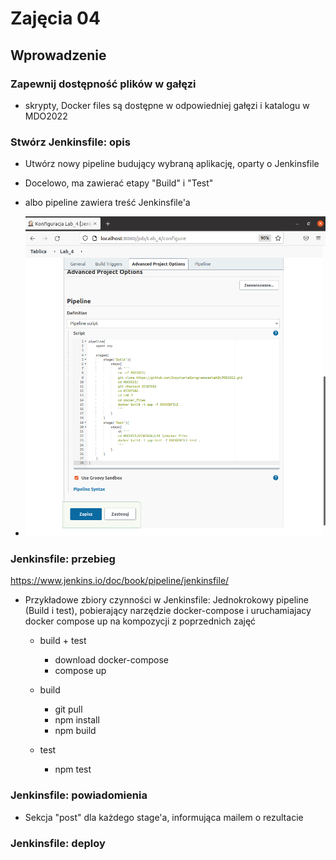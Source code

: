 # Zajęcia 04

## Wprowadzenie 

### Zapewnij dostępność plików w gałęzi
 * skrypty, Docker files są dostępne w odpowiedniej gałęzi i katalogu w MDO2022
 
### Stwórz Jenkinsfile: opis
 * Utwórz nowy pipeline budujący wybraną aplikację, oparty o Jenkinsfile
 * Docelowo, ma zawierać etapy "Build" i "Test" 
 
  * albo pipeline zawiera treść Jenkinsfile'a
   * ![image](ss/ss1.png)
  
 
### Jenkinsfile: przebieg
https://www.jenkins.io/doc/book/pipeline/jenkinsfile/
* Przykładowe zbiory czynności w Jenkinsfile:
Jednokrokowy pipeline (Build i test), pobierający narzędzie docker-compose i uruchamiajacy docker compose up na kompozycji z poprzednich zajęć
  * build + test
    * download docker-compose
	* compose up
	
  * build
    * git pull
	* npm install
	* npm build
  * test
    * npm test
	
### Jenkinsfile: powiadomienia
  * Sekcja "post" dla każdego stage'a, informująca mailem o rezultacie
  
### Jenkinsfile: deploy 
